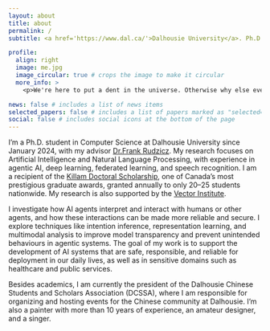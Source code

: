 ```yaml
---
layout: about
title: about
permalink: /
subtitle: <a href='https://www.dal.ca/'>Dalhousie University</a>. Ph.D student, AI Safety, Agentic AI, AI in Healthcare.

profile:
  align: right
  image: me.jpg
  image_circular: true # crops the image to make it circular
  more_info: >
    <p>We're here to put a dent in the universe. Otherwise why else even be here</p>

news: false # includes a list of news items
selected_papers: false # includes a list of papers marked as "selected={true}"
social: false # includes social icons at the bottom of the page
---
```


I’m a Ph.D. student in Computer Science at Dalhousie University since January 2024, with my advisor [Dr.Frank Rudzicz](https://web.cs.dal.ca/~rudzicz/). My research focuses on Artificial Intelligence and Natural Language Processing, with experience in agentic AI, deep learning, federated learning, and speech recognition. I am a recipient of the [Killam Doctoral Scholarship](https://www.dal.ca/faculty/gradstudies/finance-your-studies/scholarships-bursaries/killam-master-doctoral.html), one of Canada’s most prestigious graduate awards, granted annually to only 20–25 students nationwide. My research is also supported by the [Vector Institute]( https://vectorinstitute.ai/).

I investigate how AI agents interpret and interact with humans or other agents, and how these interactions can be made more reliable and secure. I explore techniques like intention inference, representation learning, and multimodal analysis to improve model transparency and prevent unintended behaviours in agentic systems. The goal of my work is to support the development of AI systems that are safe, responsible, and reliable for deployment in our daily lives, as well as in sensitive domains such as healthcare and public services.

Besides academics, I am currently the president of the Dalhousie Chinese Students and Scholars Association (DCSSA), where I am responsible for organizing and hosting events for the Chinese community at Dalhousie. I’m also a painter with more than 10 years of experience, an amateur designer, and a singer.